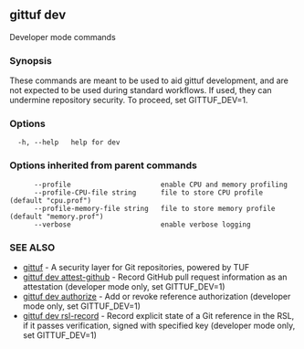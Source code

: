 ## gittuf dev

Developer mode commands

### Synopsis

These commands are meant to be used to aid gittuf development, and are not expected to be used during standard workflows. If used, they can undermine repository security. To proceed, set GITTUF_DEV=1.

### Options

```
  -h, --help   help for dev
```

### Options inherited from parent commands

```
      --profile                      enable CPU and memory profiling
      --profile-CPU-file string      file to store CPU profile (default "cpu.prof")
      --profile-memory-file string   file to store memory profile (default "memory.prof")
      --verbose                      enable verbose logging
```

### SEE ALSO

* [gittuf](gittuf.md)	 - A security layer for Git repositories, powered by TUF
* [gittuf dev attest-github](gittuf_dev_attest-github.md)	 - Record GitHub pull request information as an attestation (developer mode only, set GITTUF_DEV=1)
* [gittuf dev authorize](gittuf_dev_authorize.md)	 - Add or revoke reference authorization (developer mode only, set GITTUF_DEV=1)
* [gittuf dev rsl-record](gittuf_dev_rsl-record.md)	 - Record explicit state of a Git reference in the RSL, if it passes verification, signed with specified key (developer mode only, set GITTUF_DEV=1)

